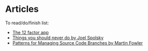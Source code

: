 # Articles

To read/do/finish list:

- [The 12 factor app](https://12factor.net/)
- [Things you should never do by Joel Spolsky](https://www.joelonsoftware.com/2000/04/06/things-you-should-never-do-part-i/)
- [Patterns for Managing Source Code Branches by Martin Fowler](https://martinfowler.com/articles/branching-patterns.html)
